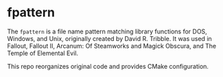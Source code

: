 # fpattern

The `fpattern` is a file name pattern matching library functions for DOS, Windows, and Unix, originally created by David R. Tribble. It was used in Fallout, Fallout II, Arcanum: Of Steamworks and Magick Obscura, and The Temple of Elemental Evil.

This repo reorganizes original code and provides CMake configuration.
